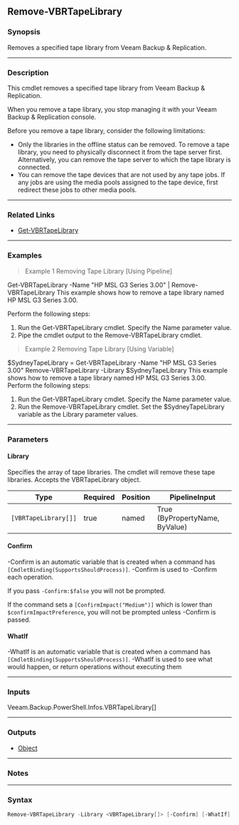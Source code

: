 Remove-VBRTapeLibrary
---------------------

### Synopsis
Removes a specified tape library from Veeam Backup & Replication.

---

### Description

This cmdlet removes a specified tape library from Veeam Backup & Replication.

When you remove a tape library, you stop managing it with your Veeam Backup & Replication console.

Before you remove a tape library, consider the following limitations:
- Only the libraries in the offline status can be removed. To remove a tape library, you need to physically disconnect it from the tape server first. Alternatively, you can remove the tape server to which the tape library is connected.
- You can remove the tape devices that are not used by any tape jobs. If any jobs are using the media pools assigned to the tape device, first redirect these jobs to other media pools.

---

### Related Links
* [Get-VBRTapeLibrary](Get-VBRTapeLibrary)

---

### Examples
> Example 1 Removing Tape Library [Using Pipeline]

Get-VBRTapeLibrary -Name "HP MSL G3 Series 3.00" | Remove-VBRTapeLibrary
This example shows how to remove a tape library named HP MSL G3 Series 3.00.

Perform the following steps:
1. Run the Get-VBRTapeLibrary cmdlet. Specify the Name parameter value.
2. Pipe the cmdlet output to the Remove-VBRTapeLibrary cmdlet.
> Example 2 Removing Tape Library [Using Variable]

$SydneyTapeLibrary = Get-VBRTapeLibrary -Name "HP MSL G3 Series 3.00"
Remove-VBRTapeLibrary -Library $SydneyTapeLibrary
This example shows how to remove a tape library named HP MSL G3 Series 3.00.
Perform the following steps:
1. Run the Get-VBRTapeLibrary cmdlet. Specify the Name parameter value.
2. Run the Remove-VBRTapeLibrary cmdlet. Set the $SydneyTapeLibrary variable as the Library parameter values.

---

### Parameters
#### **Library**
Specifies the array of tape libraries. The cmdlet will remove these tape libraries. Accepts the VBRTapeLibrary object.

|Type                |Required|Position|PipelineInput                 |
|--------------------|--------|--------|------------------------------|
|`[VBRTapeLibrary[]]`|true    |named   |True (ByPropertyName, ByValue)|

#### **Confirm**
-Confirm is an automatic variable that is created when a command has ```[CmdletBinding(SupportsShouldProcess)]```.
-Confirm is used to -Confirm each operation.

If you pass ```-Confirm:$false``` you will not be prompted.

If the command sets a ```[ConfirmImpact("Medium")]``` which is lower than ```$confirmImpactPreference```, you will not be prompted unless -Confirm is passed.

#### **WhatIf**
-WhatIf is an automatic variable that is created when a command has ```[CmdletBinding(SupportsShouldProcess)]```.
-WhatIf is used to see what would happen, or return operations without executing them

---

### Inputs
Veeam.Backup.PowerShell.Infos.VBRTapeLibrary[]

---

### Outputs
* [Object](https://learn.microsoft.com/en-us/dotnet/api/System.Object)

---

### Notes

---

### Syntax
```PowerShell
Remove-VBRTapeLibrary -Library <VBRTapeLibrary[]> [-Confirm] [-WhatIf] [<CommonParameters>]
```
